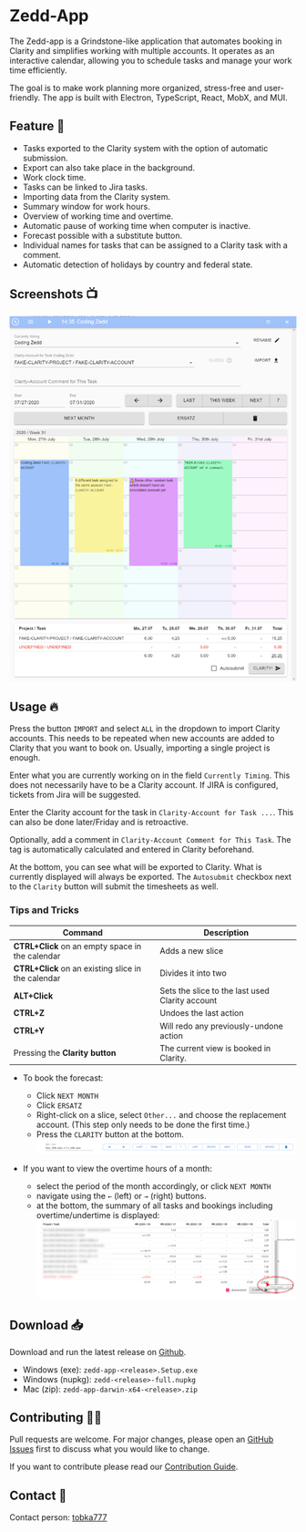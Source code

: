 # Zedd-App

 The Zedd-app is a Grindstone-like application that automates booking in Clarity and simplifies working with multiple accounts. It operates as an interactive calendar, allowing you to schedule tasks and manage your work time efficiently.

The goal is to make work planning more organized, stress-free and user-friendly. The app is built with Electron, TypeScript, React, MobX, and MUI.

## Feature 📝

- Tasks exported to the Clarity system with the option of automatic submission.
- Export can also take place in the background.
- Work clock time.
- Tasks can be linked to Jira tasks.
- Importing data from the Clarity system.
- Summary window for work hours.
- Overview of working time and overtime.
- Automatic pause of working time when computer is inactive.
- Forecast possible with a substitute button.
- Individual names for tasks that can be assigned to a Clarity task with a comment.
- Automatic detection of holidays by country and federal state.

## Screenshots 📺

![Screenshot](zedd-app/screenshot.png)

## Usage 🔥

Press the button `IMPORT` and select `ALL` in the dropdown to import Clarity accounts. This needs to be repeated when new accounts are added to Clarity that you want to book on. Usually, importing a single project is enough.

Enter what you are currently working on in the field `Currently Timing`. This does not necessarily have to be a Clarity account.
If JIRA is configured, tickets from Jira will be suggested.

Enter the Clarity account for the task in `Clarity-Account for Task ...`. This can also be done later/Friday and is retroactive.

Optionally, add a comment in `Clarity-Account Comment for This Task`. The tag is automatically calculated and entered in Clarity beforehand.

At the bottom, you can see what will be exported to Clarity. What is currently displayed will always be exported. The
`Autosubmit` checkbox next to the `Clarity` button will submit the timesheets as well.

### Tips and Tricks

| **Command**                                         | **Description**                                 | 
|-----------------------------------------------------|-------------------------------------------------|
| **CTRL+Click** on an empty space in the calendar    | Adds a new slice                                |                          
| **CTRL+Click** on an existing slice in the calendar | Divides it into two                             |                          
| **ALT+Click**                                       | Sets the slice to the last used Clarity account | 
| **CTRL+Z**                                          | Undoes the last action                          | 
| **CTRL+Y**                                          | Will redo any previously-undone action          |
| Pressing the **Clarity button**                     | The current view is booked in Clarity.          | 

- To book the forecast:
    - Click `NEXT MONTH`
    - Click `ERSATZ`
    - Right-click on a slice, select `Other...` and choose the replacement account. (This step only needs to be done the first time.)
    - Press the `CLARITY` button at the bottom.
    ![img_5.png](screenschots/img_5.png)

- If you want to view the overtime hours of a month:
    - select the period of the month accordingly, or click `NEXT
      MONTH`
    - navigate using the `←` (left) or `→` (right) buttons. 
    - at the bottom, the summary of all tasks and bookings including overtime/undertime is displayed:
    ![img_6.png](screenschots/img_6.png)

## Download 📥

Download and run the latest release on [Github](https://github.com/tobka777/zedd2/releases/latest).

- Windows (exe): `zedd-app-<release>.Setup.exe`
- Windows (nupkg): `zedd-<release>-full.nupkg`
- Mac (zip): `zedd-app-darwin-x64-<release>.zip`

## Contributing 👨‍🔧

Pull requests are welcome. For major changes, please open an [GitHub Issues](https://github.com/tobka777/zedd2/issues) first to discuss what you would like to change.

If you want to contribute please read our [Contribution Guide](https://github.com/tobka777/zedd2/blob/main/CONTRIBUTING.md).

## Contact 🙋

Contact person: [tobka777](https://github.com/tobka777)

